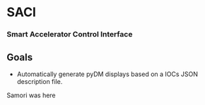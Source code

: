 # SACI
### Smart Accelerator Control Interface

## Goals

* Automatically generate pyDM displays based on a IOCs JSON description file.

Samori was here
